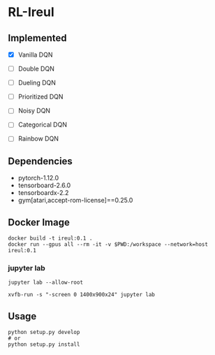 # RL-Ireul

## Implemented
- [x] Vanilla DQN
- [ ] Double DQN
- [ ] Dueling DQN
- [ ] Prioritized DQN
- [ ] Noisy DQN
- [ ] Categorical DQN
- [ ] Rainbow DQN


## Dependencies
- pytorch-1.12.0
- tensorboard-2.6.0
- tensorboardx-2.2
- gym[atari,accept-rom-license]==0.25.0

## Docker Image
```
docker build -t ireul:0.1 .
docker run --gpus all --rm -it -v $PWD:/workspace --network=host ireul:0.1
```

### jupyter lab
```shell
jupyter lab --allow-root
```

```shell
xvfb-run -s "-screen 0 1400x900x24" jupyter lab
```

## Usage
```shell
python setup.py develop
# or
python setup.py install
```
